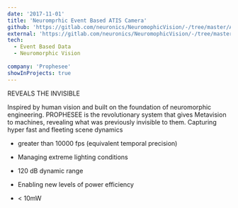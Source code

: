 ```yaml
---
date: '2017-11-01'
title: 'Neuromprhic Event Based ATIS Camera'
github: 'https://gitlab.com/neuronics/NeuromophicVision/-/tree/master/ATIS'
external: 'https://gitlab.com/neuronics/NeuromophicVision/-/tree/master/ATIS'
tech:
  - Event Based Data
  - Neuromorphic Vision
  
company: 'Prophesee'
showInProjects: true
---
```



REVEALS THE INVISIBLE

 Inspired by human vision and built on the foundation of neuromorphic engineering. PROPHESEE is the revolutionary system that gives Metavision to machines, revealing what was previously invisible to them. Capturing hyper fast and fleeting scene dynamics

- greater than 10000 fps (equivalent temporal precision)

- Managing extreme lighting conditions

- 120 dB dynamic range

- Enabling new levels of power efficiency

- < 10mW
